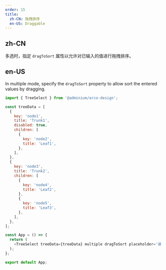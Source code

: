 ```yaml
---
order: 15
title:
  zh-CN: 拖拽排序
  en-US: Draggable
---
```


## zh-CN

多选时，指定 `dragToSort` 属性以允许对已输入的值进行拖拽排序。

## en-US

In multiple mode, specify the `dragToSort` property to allow sort the entered values by dragging.

```js
import { TreeSelect } from '@adminium/arco-design';

const treeData = [
  {
    key: 'node1',
    title: 'Trunk1',
    disabled: true,
    children: [
      {
        key: 'node2',
        title: 'Leaf1',
      },
    ],
  },
  {
    key: 'node3',
    title: 'Trunk2',
    children: [
      {
        key: 'node4',
        title: 'Leaf2',
      },
      {
        key: 'node5',
        title: 'Leaf3',
      },
    ],
  },
];

const App = () => {
  return (
    <TreeSelect treeData={treeData} multiple dragToSort placeholder='请选择...' style={{ width: 300 }} />
  );
};

export default App;
```
